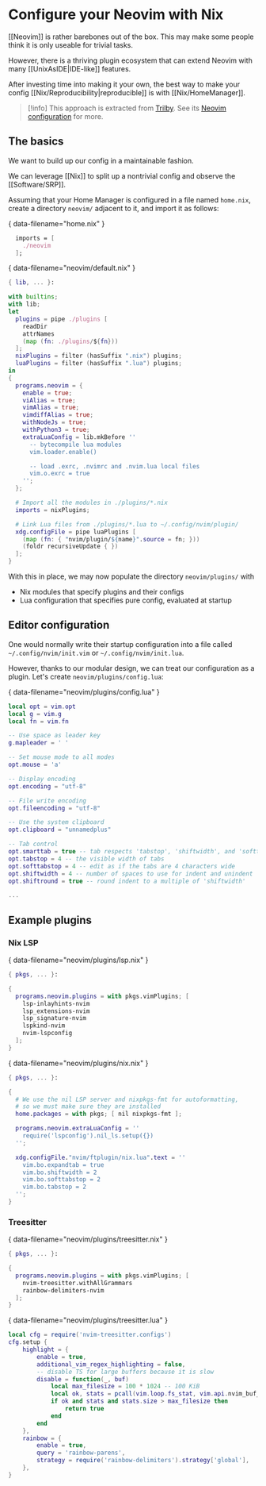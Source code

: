# Configure your Neovim with Nix

[[Neovim]] is rather barebones out of the box. This may make some people think it is only useable for trivial tasks.

However, there is a thriving plugin ecosystem that can extend Neovim with many [[UnixAsIDE|IDE-like]] features.

After investing time into making it your own, the best way to make your config [[Nix/Reproducibility|reproducible]] is with [[Nix/HomeManager]].

> [!info]
> This approach is extracted from [Trilby]. See its [Neovim configuration][Trilby-neovim] for more.

## The basics

We want to build up our config in a maintainable fashion.

We can leverage [[Nix]] to split up a nontrivial config and observe the [[Software/SRP]].

Assuming that your Home Manager is configured in a file named `home.nix`, create a directory `neovim/` adjacent to it, and import it as follows:

{ data-filename="home.nix" }
```nix
  imports = [
    ./neovim
  ];
```

{ data-filename="neovim/default.nix" }
```nix
{ lib, ... }:

with builtins;
with lib;
let
  plugins = pipe ./plugins [
    readDir
    attrNames
    (map (fn: ./plugins/${fn}))
  ];
  nixPlugins = filter (hasSuffix ".nix") plugins;
  luaPlugins = filter (hasSuffix ".lua") plugins;
in
{
  programs.neovim = {
    enable = true;
    viAlias = true;
    vimAlias = true;
    vimdiffAlias = true;
    withNodeJs = true;
    withPython3 = true;
    extraLuaConfig = lib.mkBefore ''
      -- bytecompile lua modules
      vim.loader.enable()

      -- load .exrc, .nvimrc and .nvim.lua local files
      vim.o.exrc = true
    '';
  };

  # Import all the modules in ./plugins/*.nix
  imports = nixPlugins;

  # Link Lua files from ./plugins/*.lua to ~/.config/nvim/plugin/
  xdg.configFile = pipe luaPlugins [
    (map (fn: { "nvim/plugin/${name}".source = fn; }))
    (foldr recursiveUpdate { })
  ];
}
```

With this in place, we may now populate the directory `neovim/plugins/` with
 - Nix modules that specify plugins and their configs
 - Lua configuration that specifies pure config, evaluated at startup

## Editor configuration

One would normally write their startup configuration into a file called `~/.config/nvim/init.vim` or `~/.config/nvim/init.lua`.

However, thanks to our modular design, we can treat our configuration as a plugin.
Let's create `neovim/plugins/config.lua`:

{ data-filename="neovim/plugins/config.lua" }
```lua
local opt = vim.opt
local g = vim.g
local fn = vim.fn

-- Use space as leader key
g.mapleader = ' '

-- Set mouse mode to all modes
opt.mouse = 'a'

-- Display encoding
opt.encoding = "utf-8"

-- File write encoding
opt.fileencoding = "utf-8"

-- Use the system clipboard
opt.clipboard = "unnamedplus"

-- Tab control
opt.smarttab = true -- tab respects 'tabstop', 'shiftwidth', and 'softtabstop'
opt.tabstop = 4 -- the visible width of tabs
opt.softtabstop = 4 -- edit as if the tabs are 4 characters wide
opt.shiftwidth = 4 -- number of spaces to use for indent and unindent
opt.shiftround = true -- round indent to a multiple of 'shiftwidth'

...
```

## Example plugins

### Nix LSP

{ data-filename="neovim/plugins/lsp.nix" }
```nix
{ pkgs, ... }:

{
  programs.neovim.plugins = with pkgs.vimPlugins; [
    lsp-inlayhints-nvim
    lsp_extensions-nvim
    lsp_signature-nvim
    lspkind-nvim
    nvim-lspconfig
  ];
}
```

{ data-filename="neovim/plugins/nix.nix" }
```nix
{ pkgs, ... }:

{
  # We use the nil LSP server and nixpkgs-fmt for autoformatting,
  # so we must make sure they are installed
  home.packages = with pkgs; [ nil nixpkgs-fmt ];

  programs.neovim.extraLuaConfig = ''
    require('lspconfig').nil_ls.setup({})
  '';

  xdg.configFile."nvim/ftplugin/nix.lua".text = ''
    vim.bo.expandtab = true
    vim.bo.shiftwidth = 2
    vim.bo.softtabstop = 2
    vim.bo.tabstop = 2
  '';
}
```

### Treesitter

{ data-filename="neovim/plugins/treesitter.nix" }
```nix
{ pkgs, ... }:

{
  programs.neovim.plugins = with pkgs.vimPlugins; [
    nvim-treesitter.withAllGrammars
    rainbow-delimiters-nvim
  ];
}
```

{ data-filename="neovim/plugins/treesitter.lua" }
```lua
local cfg = require('nvim-treesitter.configs')
cfg.setup {
    highlight = {
        enable = true,
        additional_vim_regex_highlighting = false,
        -- disable TS for large buffers because it is slow
        disable = function(_, buf)
            local max_filesize = 100 * 1024 -- 100 KiB
            local ok, stats = pcall(vim.loop.fs_stat, vim.api.nvim_buf_get_name(buf))
            if ok and stats and stats.size > max_filesize then
                return true
            end
        end
    },
    rainbow = {
        enable = true,
        query = 'rainbow-parens',
        strategy = require('rainbow-delimiters').strategy['global'],
    },
}
```

[Trilby]: https://github.com/ners/trilby
[Trilby-neovim]: https://github.com/ners/trilby/tree/main/modules/home/neovim
